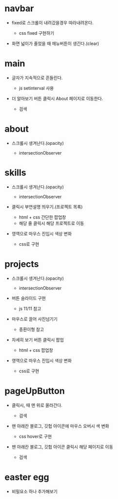# navbar

- fixed로 스크롤이 내려갔을경우 따라내려온다.

  - css fixed 구현하기

- 화면 넓이가 줄었을 때 메뉴버튼이 생긴다.(clear)

# main

- 글자가 지속적으로 흔들린다.

  - js setinterval 사용

- 더 알아보기 버튼 클릭시 About 페이지로 이동한다.

  - 검색

# about

- 스크롤시 생겨난다.(opacity)

  - intersectionObserver

# skills

- 스크롤시 생겨난다.(opacity)

  - intersectionObserver

- 클릭시 부연설명 띄우기.(프로젝트 목록)

  - html + css 간단한 팝업창
  - 해당 줄 클릭시 해당 프로젝트로 이동

- 영역으로 마우스 진입시 색상 변화

  - css로 구현

# projects

- 스크롤시 생겨난다.(opacity)

  - intersectionObserver

- 버튼 슬라이드 구현

  - js 11/11 참고

- 마우스로 끌어 사진넘기기

  - 종환이형 참고

- 자세히 보기 버튼 클릭시 팝업

  - html + css 팝업창

- 영역으로 마우스 진입시 색상 변화

  - css로 구현

# pageUpButton

- 클릭시, 때 맨 위로 올라간다.

  - 검색

- 맨 아래칸 블로그, 깃헙 아이콘에 마우스 오버시 색 변화

  - css hover로 구현

- 맨 아래칸 블로그, 깃헙 아이콘 클릭시 해당 페이지로 이동

  - 검색

# easter egg

- 비밀요소 하나 추가해보기
